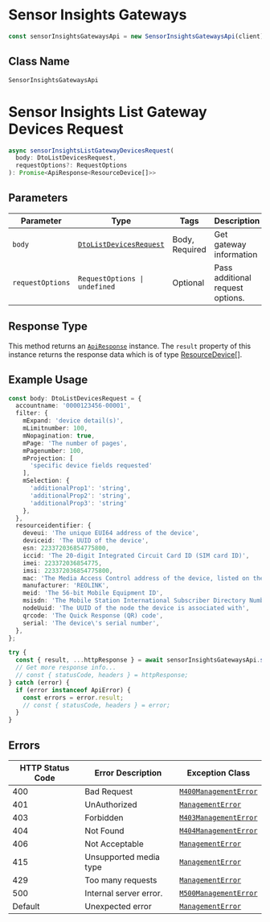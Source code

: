 # Sensor Insights Gateways

```ts
const sensorInsightsGatewaysApi = new SensorInsightsGatewaysApi(client);
```

## Class Name

`SensorInsightsGatewaysApi`


# Sensor Insights List Gateway Devices Request

```ts
async sensorInsightsListGatewayDevicesRequest(
  body: DtoListDevicesRequest,
  requestOptions?: RequestOptions
): Promise<ApiResponse<ResourceDevice[]>>
```

## Parameters

| Parameter | Type | Tags | Description |
|  --- | --- | --- | --- |
| `body` | [`DtoListDevicesRequest`](../../doc/models/dto-list-devices-request.md) | Body, Required | Get gateway information |
| `requestOptions` | `RequestOptions \| undefined` | Optional | Pass additional request options. |

## Response Type

This method returns an [`ApiResponse`](../../doc/api-response.md) instance. The `result` property of this instance returns the response data which is of type [ResourceDevice[]](../../doc/models/resource-device.md).

## Example Usage

```ts
const body: DtoListDevicesRequest = {
  accountname: '0000123456-00001',
  filter: {
    mExpand: 'device detail(s)',
    mLimitnumber: 100,
    mNopagination: true,
    mPage: 'The number of pages',
    mPagenumber: 100,
    mProjection: [
      'specific device fields requested'
    ],
    mSelection: {
      'additionalProp1': 'string',
      'additionalProp2': 'string',
      'additionalProp3': 'string'
    },
  },
  resourceidentifier: {
    deveui: 'The unique EUI64 address of the device',
    deviceid: 'The UUID of the device',
    esn: 223372036854775800,
    iccid: 'The 20-digit Integrated Circuit Card ID (SIM card ID)',
    imei: 223372036854775,
    imsi: 223372036854775800,
    mac: 'The Media Access Control address of the device, listed on the device in the format XX-XX-XX-XX-XX-XX or XX:XX:XX:XX:XX:XX',
    manufacturer: 'REOLINK',
    meid: 'The 56-bit Mobile Equipment ID',
    msisdn: 'The Mobile Station International Subscriber Directory Number. In the USA, this is 1+ a 10-digit phone number',
    nodeUuid: 'The UUID of the node the device is associated with',
    qrcode: 'The Quick Response (QR) code',
    serial: 'The device\'s serial number',
  },
};

try {
  const { result, ...httpResponse } = await sensorInsightsGatewaysApi.sensorInsightsListGatewayDevicesRequest(body);
  // Get more response info...
  // const { statusCode, headers } = httpResponse;
} catch (error) {
  if (error instanceof ApiError) {
    const errors = error.result;
    // const { statusCode, headers } = error;
  }
}
```

## Errors

| HTTP Status Code | Error Description | Exception Class |
|  --- | --- | --- |
| 400 | Bad Request | [`M400ManagementError`](../../doc/models/m400-management-error.md) |
| 401 | UnAuthorized | [`ManagementError`](../../doc/models/management-error.md) |
| 403 | Forbidden | [`M403ManagementError`](../../doc/models/m403-management-error.md) |
| 404 | Not Found | [`M404ManagementError`](../../doc/models/m404-management-error.md) |
| 406 | Not Acceptable | [`ManagementError`](../../doc/models/management-error.md) |
| 415 | Unsupported media type | [`ManagementError`](../../doc/models/management-error.md) |
| 429 | Too many requests | [`ManagementError`](../../doc/models/management-error.md) |
| 500 | Internal server error. | [`M500ManagementError`](../../doc/models/m500-management-error.md) |
| Default | Unexpected error | [`ManagementError`](../../doc/models/management-error.md) |

